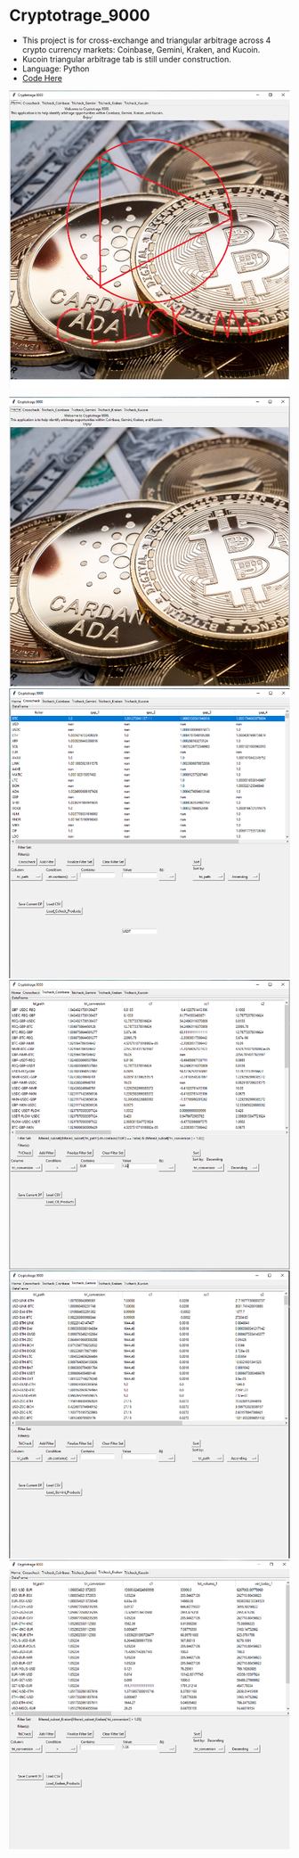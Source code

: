# Cryptotrage_9000

- This project is for cross-exchange and triangular arbitrage across 4 crypto currency markets: Coinbase, Gemini, Kraken, and Kucoin.
- Kucoin triangular arbitrage tab is still under construction.
- Language: Python
- [Code Here](https://github.com/JasonSpaw/Cryptotrage_9000/blob/main/Cryptotrage_9000.py)
  
[![Watch the video](https://github.com/JasonSpaw/Cryptotrage_9000/blob/main/Click_Me.png)](https://youtu.be/dPmhGKzdF7Y)

![](https://github.com/JasonSpaw/Cryptotrage_9000/blob/main/Home.png)
![](https://github.com/JasonSpaw/Cryptotrage_9000/blob/main/CrossCheck.png) 
![](https://github.com/JasonSpaw/Cryptotrage_9000/blob/main/Coinbase_filtered.png)
![](https://github.com/JasonSpaw/Cryptotrage_9000/blob/main/Gemini.png) 
![](https://github.com/JasonSpaw/Cryptotrage_9000/blob/main/Kraken_filtered.png)
